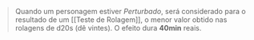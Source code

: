 >  Quando um personagem estiver *Perturbado*, será considerado para o resultado de um [[Teste de Rolagem]], o menor valor obtido nas rolagens de d20s (dê vintes). O efeito dura **40min** reais.
